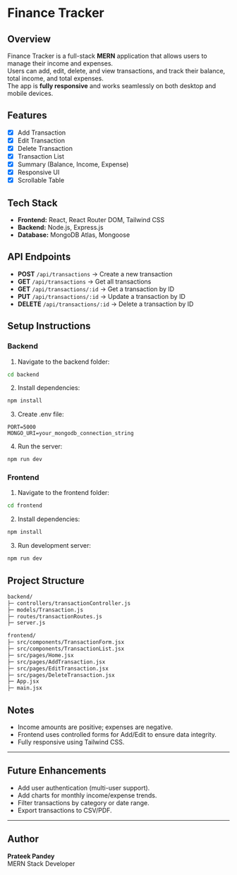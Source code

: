 # Finance Tracker

## Overview
Finance Tracker is a full-stack **MERN** application that allows users to manage their income and expenses.  
Users can add, edit, delete, and view transactions, and track their balance, total income, and total expenses.  
The app is **fully responsive** and works seamlessly on both desktop and mobile devices.

## Features
- [x] Add Transaction
- [x] Edit Transaction
- [x] Delete Transaction
- [x] Transaction List
- [x] Summary (Balance, Income, Expense) 
- [x] Responsive UI
- [x] Scrollable Table

## Tech Stack
- **Frontend:** React, React Router DOM, Tailwind CSS  
- **Backend:** Node.js, Express.js  
- **Database:** MongoDB Atlas, Mongoose  


## API Endpoints

- **POST** `/api/transactions` → Create a new transaction  
- **GET** `/api/transactions` → Get all transactions  
- **GET** `/api/transactions/:id` → Get a transaction by ID  
- **PUT** `/api/transactions/:id` → Update a transaction by ID  
- **DELETE** `/api/transactions/:id` → Delete a transaction by ID  

## Setup Instructions

### Backend

1. Navigate to the backend folder:


```bash
cd backend
```
2. Install dependencies:


```bash
npm install
```
3. Create .env file:


```env
PORT=5000
MONGO_URI=your_mongodb_connection_string
```
4. Run the server:
```bash
npm run dev
```

### Frontend

1. Navigate to the frontend folder:


```bash
cd frontend
```
2. Install dependencies:


```bash
npm install
```
3. Run development server:


```bash
npm run dev
```

## Project Structure

```bash
backend/
├─ controllers/transactionController.js
├─ models/Transaction.js
├─ routes/transactionRoutes.js
├─ server.js

frontend/
├─ src/components/TransactionForm.jsx
├─ src/components/TransactionList.jsx
├─ src/pages/Home.jsx
├─ src/pages/AddTransaction.jsx
├─ src/pages/EditTransaction.jsx
├─ src/pages/DeleteTransaction.jsx
├─ App.jsx
├─ main.jsx
```
## Notes

- Income amounts are positive; expenses are negative.  
- Frontend uses controlled forms for Add/Edit to ensure data integrity.  
- Fully responsive using Tailwind CSS.  

---

## Future Enhancements

- Add user authentication (multi-user support).  
- Add charts for monthly income/expense trends.  
- Filter transactions by category or date range.  
- Export transactions to CSV/PDF.  

---

## Author

**Prateek Pandey**  
MERN Stack Developer  
